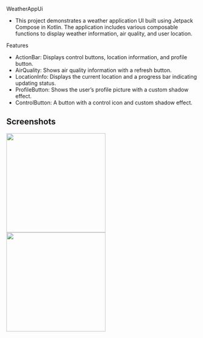 WeatherAppUi
- This project demonstrates a weather application UI built using Jetpack Compose in Kotlin. The application includes various composable functions to display weather information, air quality, and user location.

Features
- ActionBar: Displays control buttons, location information, and profile button.
- AirQuality: Shows air quality information with a refresh button.
- LocationInfo: Displays the current location and a progress bar indicating updating status.
- ProfileButton: Shows the user’s profile picture with a custom shadow effect.
- ControlButton: A button with a control icon and custom shadow effect.

## Screenshots
<img src = "https://github.com/user-attachments/assets/4cf3d9a3-2867-4c1b-9a84-3c6c645a4e2d" width="260"/>
<img src = https://github.com/user-attachments/assets/ca4ef541-c267-48bc-bdb0-e77769129318 width="260"/>
